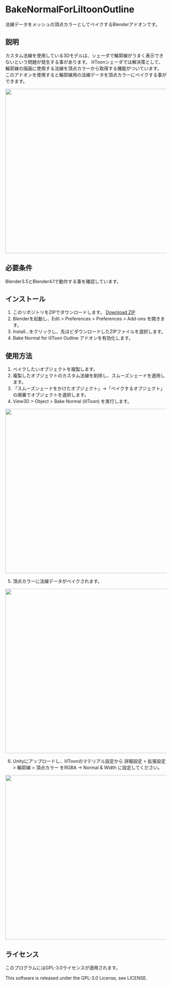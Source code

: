 # BakeNormalForLiltoonOutline

法線データをメッシュの頂点カラーとしてベイクするBlenderアドオンです。

## 説明
カスタム法線を使用している3Dモデルは、シェーダで輪郭線がうまく表示できないという問題が発生する事があります。
lilToonシェーダでは解決策として、輪郭線の描画に使用する法線を頂点カラーから取得する機能がついています。
このアドオンを使用すると輪郭線用の法線データを頂点カラーにベイクする事ができます。

<img src="https://github.com/nukora/BakeNormalForLiltoonOutline/assets/15606184/303a16ac-7e79-4fac-837c-2d1bfbb03f00" width="512px">

## 必要条件
Blender3.5とBlender4.1で動作する事を確認しています。

## インストール
1. このリポジトリをZIPでダウンロードします。
  [Download ZIP](https://github.com/nukora/BakeNormalForLiltoonOutline/archive/refs/heads/main.zip)
2. Blenderを起動し、Edit > Preferences > Preferences > Add-ons を開きます。
3. Install...をクリックし、先ほどダウンロードしたZIPファイルを選択します。
4. Bake Normal for lilToon Outline アドオンを有効化します。

## 使用方法
1. ベイクしたいオブジェクトを複製します。
2. 複製したオブジェクトのカスタム法線を削除し、スムーズシェードを適用します。
3. 「スムーズシェードをかけたオブジェクト」→「ベイクするオブジェクト」の順番でオブジェクトを選択します。
4. View3D > Object > Bake Normal (lilToon) を実行します。
   
<img src="https://github.com/nukora/BakeNormalForLiltoonOutline/assets/15606184/2f65ae76-7af7-4405-953f-45d32d0cfe17" width="512px">
 
5. 頂点カラーに法線データがベイクされます。

<img src="https://github.com/nukora/BakeNormalForLiltoonOutline/assets/15606184/9bb7e301-e8f4-42cc-bbf1-f44e7197051a" width="512px">

6. Unityにアップロードし、lilToonのマテリアル設定から 詳細設定 > 拡張設定 > 輪郭線 > 頂点カラー をRGBA -> Normal & Width に設定してください。

<img src="https://github.com/nukora/BakeNormalForLiltoonOutline/assets/15606184/ab16e254-cb63-4e30-993c-e64d10e660fa" width="512px">

## ライセンス
このプログラムにはGPL-3.0ライセンスが適用されます。

This software is released under the GPL-3.0 License, see LICENSE.
